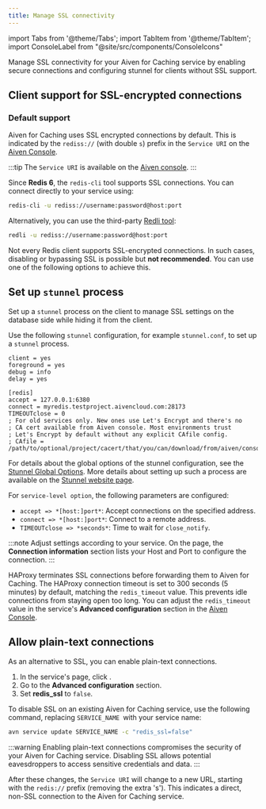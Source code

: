 ```yaml
---
title: Manage SSL connectivity
---
```


import Tabs from '@theme/Tabs';
import TabItem from '@theme/TabItem';
import ConsoleLabel from "@site/src/components/ConsoleIcons"

Manage SSL connectivity for your Aiven for Caching service by enabling secure connections and configuring stunnel for clients without SSL support.

## Client support for SSL-encrypted connections

### Default support

Aiven for Caching uses SSL encrypted connections by default. This is indicated by the
`rediss://` (with double `s`) prefix in the
`Service URI` on the [Aiven Console](https://console.aiven.io/).

:::tip
The `Service URI` is available on the [Aiven console](https://console.aiven.io/).
:::

Since **Redis 6**, the `redis-cli` tool supports SSL connections. You can connect directly
to your service using:

```bash
redis-cli -u rediss://username:password@host:port
```

Alternatively, you can use the third-party [Redli tool](https://github.com/IBM-Cloud/redli):

```bash
redli -u rediss://username:password@host:port
```

Not every Redis client supports SSL-encrypted connections. In such cases, disabling or
bypassing SSL is possible but **not recommended**. You can use one of the following
options to achieve this.

## Set up `stunnel` process

Set up a `stunnel` process on the client to manage SSL settings on the database
side while hiding it from the client.

Use the following `stunnel` configuration, for example
`stunnel.conf`, to set up a `stunnel` process.

```plaintext
client = yes
foreground = yes
debug = info
delay = yes

[redis]
accept = 127.0.0.1:6380
connect = myredis.testproject.aivencloud.com:28173
TIMEOUTclose = 0
; For old services only. New ones use Let's Encrypt and there's no
; CA cert available from Aiven console. Most environments trust
; Let's Encrypt by default without any explicit CAfile config.
; CAfile = /path/to/optional/project/cacert/that/you/can/download/from/aiven/console
```

For details about the global options of the stunnel configuration, see the
[Stunnel Global Options](https://www.stunnel.org/static/stunnel.html#GLOBAL-OPTIONS).
More details about setting up such a process are available on the
[Stunnel website page](https://www.stunnel.org/index.html).

For `service-level option`, the following parameters are configured:

- `accept => *[host:]port*`: Accept connections on the specified
  address.
- `connect => *[host:]port*`: Connect to a remote address.
- `TIMEOUTclose => *seconds*`: Time to wait for `close_notify`.

:::note
Adjust settings according to your service. On the <ConsoleLabel name="overview"/> page,
the **Connection information** section lists your Host and Port to configure the
connection.
:::

HAProxy terminates SSL connections before forwarding them to Aiven for Caching. The
HAProxy connection timeout is set to 300 seconds (5 minutes) by default, matching
the `redis_timeout` value. This prevents idle connections from staying open too long. You
can adjust the `redis_timeout` value in the service's **Advanced configuration** section
in the [Aiven Console](https://console.aiven.io).

## Allow plain-text connections

As an alternative to SSL, you can enable plain-text connections.

<Tabs groupId="ssl-config">
<TabItem value="console" label="Aiven Console" default>

1. In the service's <ConsoleLabel name="overview"/> page, click
   <ConsoleLabel name="service settings"/>.
1. Go to the **Advanced configuration** section.
1. Set **redis_ssl** to `false`.

</TabItem>
<TabItem value="cli" label="Aiven CLI">

To disable SSL on an existing Aiven for Caching service, use the following command,
replacing `SERVICE_NAME `with your service name:

```bash
avn service update SERVICE_NAME -c "redis_ssl=false"
```

</TabItem>
</Tabs>

:::warning
Enabling plain-text connections compromises the security of your Aiven for Caching
service. Disabling SSL allows potential eavesdroppers to access sensitive credentials and data.
:::

After these changes, the `Service URI` will change to a new URL, starting with
the `redis://` prefix (removing the extra 's'). This indicates a direct, non-SSL
connection to the Aiven for Caching service.
